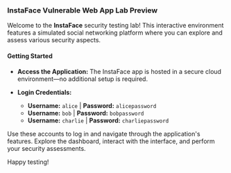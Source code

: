 ### **InstaFace Vulnerable Web App Lab Preview**

Welcome to the **InstaFace** security testing lab! This interactive environment features a simulated social networking platform where you can explore and assess various security aspects.

#### **Getting Started**

- **Access the Application:** The InstaFace app is hosted in a secure cloud environment—no additional setup is required.
  
- **Login Credentials:**
  - **Username:** `alice` | **Password:** `alicepassword`
  - **Username:** `bob` | **Password:** `bobpassword`
  - **Username:** `charlie` | **Password:** `charliepassword`

Use these accounts to log in and navigate through the application's features. Explore the dashboard, interact with the interface, and perform your security assessments.

Happy testing!